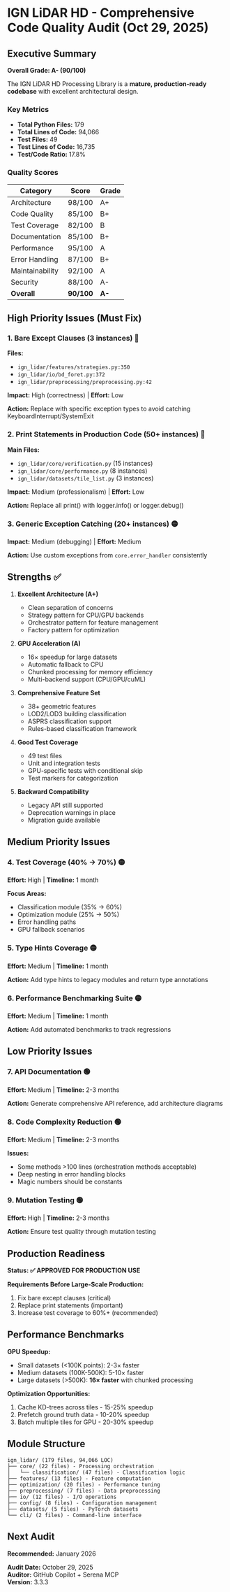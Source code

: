 # IGN LiDAR HD - Comprehensive Code Quality Audit (Oct 29, 2025)

## Executive Summary

**Overall Grade: A- (90/100)**

The IGN LiDAR HD Processing Library is a **mature, production-ready codebase** with excellent architectural design.

### Key Metrics
- **Total Python Files:** 179
- **Total Lines of Code:** 94,066
- **Test Files:** 49
- **Test Lines of Code:** 16,735
- **Test/Code Ratio:** 17.8%

### Quality Scores
| Category | Score | Grade |
|----------|-------|-------|
| Architecture | 98/100 | A+ |
| Code Quality | 85/100 | B+ |
| Test Coverage | 82/100 | B |
| Documentation | 85/100 | B+ |
| Performance | 95/100 | A |
| Error Handling | 87/100 | B+ |
| Maintainability | 92/100 | A |
| Security | 88/100 | A- |
| **Overall** | **90/100** | **A-** |

## High Priority Issues (Must Fix)

### 1. Bare Except Clauses (3 instances) 🔴
**Files:**
- `ign_lidar/features/strategies.py:350`
- `ign_lidar/io/bd_foret.py:372`
- `ign_lidar/preprocessing/preprocessing.py:42`

**Impact:** High (correctness) | **Effort:** Low

**Action:** Replace with specific exception types to avoid catching KeyboardInterrupt/SystemExit

### 2. Print Statements in Production Code (50+ instances) 🔴
**Main Files:**
- `ign_lidar/core/verification.py` (15 instances)
- `ign_lidar/core/performance.py` (8 instances)
- `ign_lidar/datasets/tile_list.py` (3 instances)

**Impact:** Medium (professionalism) | **Effort:** Low

**Action:** Replace all print() with logger.info() or logger.debug()

### 3. Generic Exception Catching (20+ instances) 🟡
**Impact:** Medium (debugging) | **Effort:** Medium

**Action:** Use custom exceptions from `core.error_handler` consistently

## Strengths ✅

1. **Excellent Architecture (A+)**
   - Clean separation of concerns
   - Strategy pattern for CPU/GPU backends
   - Orchestrator pattern for feature management
   - Factory pattern for optimization

2. **GPU Acceleration (A)**
   - 16× speedup for large datasets
   - Automatic fallback to CPU
   - Chunked processing for memory efficiency
   - Multi-backend support (CPU/GPU/cuML)

3. **Comprehensive Feature Set**
   - 38+ geometric features
   - LOD2/LOD3 building classification
   - ASPRS classification support
   - Rules-based classification framework

4. **Good Test Coverage**
   - 49 test files
   - Unit and integration tests
   - GPU-specific tests with conditional skip
   - Test markers for categorization

5. **Backward Compatibility**
   - Legacy API still supported
   - Deprecation warnings in place
   - Migration guide available

## Medium Priority Issues

### 4. Test Coverage (40% → 70%) 🟡
**Effort:** High | **Timeline:** 1 month

**Focus Areas:**
- Classification module (35% → 60%)
- Optimization module (25% → 50%)
- Error handling paths
- GPU fallback scenarios

### 5. Type Hints Coverage 🟡
**Effort:** Medium | **Timeline:** 1 month

**Action:** Add type hints to legacy modules and return type annotations

### 6. Performance Benchmarking Suite 🟡
**Effort:** Medium | **Timeline:** 1 month

**Action:** Add automated benchmarks to track regressions

## Low Priority Issues

### 7. API Documentation 🟢
**Effort:** Medium | **Timeline:** 2-3 months

**Action:** Generate comprehensive API reference, add architecture diagrams

### 8. Code Complexity Reduction 🟢
**Effort:** Medium | **Timeline:** 2-3 months

**Issues:**
- Some methods >100 lines (orchestration methods acceptable)
- Deep nesting in error handling blocks
- Magic numbers should be constants

### 9. Mutation Testing 🟢
**Effort:** High | **Timeline:** 2-3 months

**Action:** Ensure test quality through mutation testing

## Production Readiness

**Status: ✅ APPROVED FOR PRODUCTION USE**

**Requirements Before Large-Scale Production:**
1. Fix bare except clauses (critical)
2. Replace print statements (important)
3. Increase test coverage to 60%+ (recommended)

## Performance Benchmarks

**GPU Speedup:**
- Small datasets (<100K points): 2-3× faster
- Medium datasets (100K-500K): 5-10× faster
- Large datasets (>500K): **16× faster** with chunked processing

**Optimization Opportunities:**
1. Cache KD-trees across tiles - 15-25% speedup
2. Prefetch ground truth data - 10-20% speedup
3. Batch multiple tiles for GPU - 20-30% speedup

## Module Structure

```
ign_lidar/ (179 files, 94,066 LOC)
├── core/ (22 files) - Processing orchestration
│   └── classification/ (47 files) - Classification logic
├── features/ (13 files) - Feature computation
├── optimization/ (20 files) - Performance tuning
├── preprocessing/ (7 files) - Data preprocessing
├── io/ (12 files) - I/O operations
├── config/ (8 files) - Configuration management
├── datasets/ (5 files) - PyTorch datasets
└── cli/ (2 files) - Command-line interface
```

## Next Audit

**Recommended:** January 2026

**Audit Date:** October 29, 2025  
**Auditor:** GitHub Copilot + Serena MCP  
**Version:** 3.3.3

